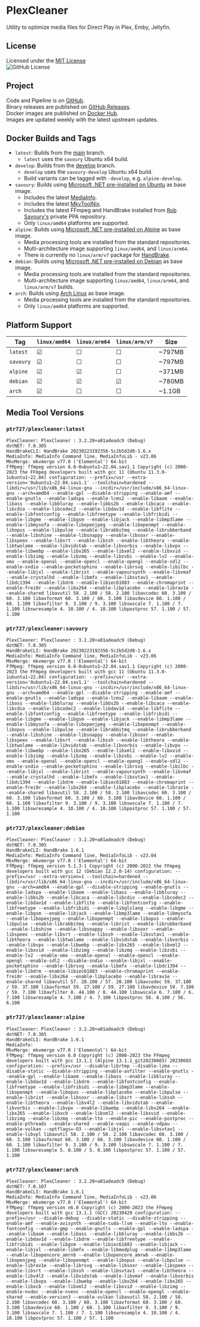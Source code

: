 
# PlexCleaner

Utility to optimize media files for Direct Play in Plex, Emby, Jellyfin.

## License

Licensed under the [MIT License](./LICENSE)  
![GitHub License](https://img.shields.io/github/license/ptr727/PlexCleaner)

## Project

Code and Pipeline is on [GitHub](https://github.com/ptr727/PlexCleaner).  
Binary releases are published on [GitHub Releases](https://github.com/ptr727/PlexCleaner/releases).  
Docker images are published on [Docker Hub](https://hub.docker.com/r/ptr727/plexcleaner).  
Images are updated weekly with the latest upstream updates.

## Docker Builds and Tags

- `latest`: Builds from the [main](https://github.com/ptr727/PlexCleaner/tree/main) branch.
  - `latest` uses the `savoury` Ubuntu x64 build.
- `develop`: Builds from the [develop](https://github.com/ptr727/PlexCleaner/tree/develop) branch.
  - `develop` uses the `savoury-develop` Ubuntu x64 build.
  - Build variants can be tagged with `-develop`, e.g. `alpine-develop`.
- `savoury`: Builds using [Microsoft .NET pre-installed on Ubuntu](https://hub.docker.com/_/microsoft-dotnet-sdk/) as base image.
  - Includes the latest [MediaInfo](https://mediaarea.net/en/MediaInfo/Download/Ubuntu).
  - includes the latest [MkvToolNix](https://mkvtoolnix.download/downloads.html#ubuntu).
  - Includes the latest FFmpeg and HandBrake installed from [Rob Savoury's](https://launchpad.net/~savoury1) private PPA repository.
  - Only `linux/amd64` platforms are supported.
- `alpine`: Builds using [Microsoft .NET pre-installed on Alpine](https://hub.docker.com/_/microsoft-dotnet-sdk/) as base image.
  - Media processing tools are installed from the standard repositories.
  - Multi-architecture image supporting `linux/amd64`, and `linux/arm64`.
  - There is currently no `linux/arm/v7` package for [HandBrake](https://pkgs.alpinelinux.org/packages?name=handbrake&branch=edge&repo=&arch=&maintainer=).
- `debian`: Builds using [Microsoft .NET pre-installed on Debian](https://hub.docker.com/_/microsoft-dotnet-sdk/) as base image.
  - Media processing tools are installed from the standard repositories.
  - Multi-architecture image supporting `linux/amd64`, `linux/arm64`, and `linux/arm/v7` builds.
- `arch`: Builds using [Arch Linux](https://hub.docker.com/_/archlinux) as base image.
  - Media processing tools are installed from the standard repositories.
  - Only `linux/amd64` platforms are supported.

## Platform Support

| Tag | `linux/amd64` | `linux/arm64` | `linux/arm/v7` | Size |
| --- | --- | --- | --- | --- |
| `latest` | &#9745; | &#9744; | &#9744; | ~797MB |
| `savoury` | &#9745; | &#9744; | &#9744; | ~797MB |
| `alpine` | &#9745; | &#9745; | &#9744; | ~371MB |
| `debian` | &#9745; | &#9745; | &#9745; | ~780MB |
| `arch` | &#9745; | &#9744; | &#9744; | ~1.1GB |

## Media Tool Versions

### `ptr727/plexcleaner:latest`

```text
PlexCleaner: PlexCleaner : 3.2.20+a01adeadc9 (Debug)
dotNET: 7.0.305
HandBrakeCLI: HandBrake 20230223192356-5c2b5d2d0-1.6.x
MediaInfo: MediaInfo Command line, MediaInfoLib - v23.06
MkvMerge: mkvmerge v77.0 ('Elemental') 64-bit
FfMpeg: ffmpeg version 6.0-0ubuntu1~22.04.sav1.1 Copyright (c) 2000-2023 the FFmpeg developers built with gcc 11 (Ubuntu 11.3.0-1ubuntu1~22.04) configuration: --prefix=/usr --extra-version='0ubuntu1~22.04.sav1.1' --toolchain=hardened --libdir=/usr/lib/x86_64-linux-gnu --incdir=/usr/include/x86_64-linux-gnu --arch=amd64 --enable-gpl --disable-stripping --enable-amf --enable-gnutls --enable-ladspa --enable-lcms2 --enable-libaom --enable-libass --enable-libbluray --enable-libbs2b --enable-libcaca --enable-libcdio --enable-libcodec2 --enable-libdav1d --enable-libflite --enable-libfontconfig --enable-libfreetype --enable-libfribidi --enable-libgme --enable-libgsm --enable-libjack --enable-libmp3lame --enable-libmysofa --enable-libopenjpeg --enable-libopenmpt --enable-libopus --enable-libpulse --enable-librabbitmq --enable-librubberband --enable-libshine --enable-libsnappy --enable-libsoxr --enable-libspeex --enable-libsrt --enable-libssh --enable-libtheora --enable-libtwolame --enable-libvidstab --enable-libvorbis --enable-libvpx --enable-libwebp --enable-libx265 --enable-libxml2 --enable-libxvid --enable-libzimg --enable-libzmq --enable-libzvbi --enable-lv2 --enable-omx --enable-openal --enable-opencl --enable-opengl --enable-sdl2 --enable-sndio --enable-pocketsphinx --enable-librsvg --enable-libilbc --enable-libjxl --enable-librist --enable-vapoursynth --enable-libvmaf --enable-crystalhd --enable-libmfx --enable-libsvtav1 --enable-libdc1394 --enable-libdrm --enable-libiec61883 --enable-chromaprint --enable-frei0r --enable-libx264 --enable-libplacebo --enable-librav1e --enable-shared libavutil 58. 2.100 / 58. 2.100 libavcodec 60. 3.100 / 60. 3.100 libavformat 60. 3.100 / 60. 3.100 libavdevice 60. 1.100 / 60. 1.100 libavfilter 9. 3.100 / 9. 3.100 libswscale 7. 1.100 / 7. 1.100 libswresample 4. 10.100 / 4. 10.100 libpostproc 57. 1.100 / 57. 1.100

```

### `ptr727/plexcleaner:savoury`

```text
PlexCleaner: PlexCleaner : 3.2.20+a01adeadc9 (Debug)
dotNET: 7.0.305
HandBrakeCLI: HandBrake 20230223192356-5c2b5d2d0-1.6.x
MediaInfo: MediaInfo Command line, MediaInfoLib - v23.06
MkvMerge: mkvmerge v77.0 ('Elemental') 64-bit
FfMpeg: ffmpeg version 6.0-0ubuntu1~22.04.sav1.1 Copyright (c) 2000-2023 the FFmpeg developers built with gcc 11 (Ubuntu 11.3.0-1ubuntu1~22.04) configuration: --prefix=/usr --extra-version='0ubuntu1~22.04.sav1.1' --toolchain=hardened --libdir=/usr/lib/x86_64-linux-gnu --incdir=/usr/include/x86_64-linux-gnu --arch=amd64 --enable-gpl --disable-stripping --enable-amf --enable-gnutls --enable-ladspa --enable-lcms2 --enable-libaom --enable-libass --enable-libbluray --enable-libbs2b --enable-libcaca --enable-libcdio --enable-libcodec2 --enable-libdav1d --enable-libflite --enable-libfontconfig --enable-libfreetype --enable-libfribidi --enable-libgme --enable-libgsm --enable-libjack --enable-libmp3lame --enable-libmysofa --enable-libopenjpeg --enable-libopenmpt --enable-libopus --enable-libpulse --enable-librabbitmq --enable-librubberband --enable-libshine --enable-libsnappy --enable-libsoxr --enable-libspeex --enable-libsrt --enable-libssh --enable-libtheora --enable-libtwolame --enable-libvidstab --enable-libvorbis --enable-libvpx --enable-libwebp --enable-libx265 --enable-libxml2 --enable-libxvid --enable-libzimg --enable-libzmq --enable-libzvbi --enable-lv2 --enable-omx --enable-openal --enable-opencl --enable-opengl --enable-sdl2 --enable-sndio --enable-pocketsphinx --enable-librsvg --enable-libilbc --enable-libjxl --enable-librist --enable-vapoursynth --enable-libvmaf --enable-crystalhd --enable-libmfx --enable-libsvtav1 --enable-libdc1394 --enable-libdrm --enable-libiec61883 --enable-chromaprint --enable-frei0r --enable-libx264 --enable-libplacebo --enable-librav1e --enable-shared libavutil 58. 2.100 / 58. 2.100 libavcodec 60. 3.100 / 60. 3.100 libavformat 60. 3.100 / 60. 3.100 libavdevice 60. 1.100 / 60. 1.100 libavfilter 9. 3.100 / 9. 3.100 libswscale 7. 1.100 / 7. 1.100 libswresample 4. 10.100 / 4. 10.100 libpostproc 57. 1.100 / 57. 1.100

```

### `ptr727/plexcleaner:debian`

```text
PlexCleaner: PlexCleaner : 3.2.20+a01adeadc9 (Debug)
dotNET: 7.0.305
HandBrakeCLI: HandBrake 1.6.1
MediaInfo: MediaInfo Command line, MediaInfoLib - v23.04
MkvMerge: mkvmerge v77.0 ('Elemental') 64-bit
FfMpeg: ffmpeg version 5.1.3-1 Copyright (c) 2000-2022 the FFmpeg developers built with gcc 12 (Debian 12.2.0-14) configuration: --prefix=/usr --extra-version=1 --toolchain=hardened --libdir=/usr/lib/x86_64-linux-gnu --incdir=/usr/include/x86_64-linux-gnu --arch=amd64 --enable-gpl --disable-stripping --enable-gnutls --enable-ladspa --enable-libaom --enable-libass --enable-libbluray --enable-libbs2b --enable-libcaca --enable-libcdio --enable-libcodec2 --enable-libdav1d --enable-libflite --enable-libfontconfig --enable-libfreetype --enable-libfribidi --enable-libglslang --enable-libgme --enable-libgsm --enable-libjack --enable-libmp3lame --enable-libmysofa --enable-libopenjpeg --enable-libopenmpt --enable-libopus --enable-libpulse --enable-librabbitmq --enable-librist --enable-librubberband --enable-libshine --enable-libsnappy --enable-libsoxr --enable-libspeex --enable-libsrt --enable-libssh --enable-libsvtav1 --enable-libtheora --enable-libtwolame --enable-libvidstab --enable-libvorbis --enable-libvpx --enable-libwebp --enable-libx265 --enable-libxml2 --enable-libxvid --enable-libzimg --enable-libzmq --enable-libzvbi --enable-lv2 --enable-omx --enable-openal --enable-opencl --enable-opengl --enable-sdl2 --disable-sndio --enable-libjxl --enable-pocketsphinx --enable-librsvg --enable-libmfx --enable-libdc1394 --enable-libdrm --enable-libiec61883 --enable-chromaprint --enable-frei0r --enable-libx264 --enable-libplacebo --enable-librav1e --enable-shared libavutil 57. 28.100 / 57. 28.100 libavcodec 59. 37.100 / 59. 37.100 libavformat 59. 27.100 / 59. 27.100 libavdevice 59. 7.100 / 59. 7.100 libavfilter 8. 44.100 / 8. 44.100 libswscale 6. 7.100 / 6. 7.100 libswresample 4. 7.100 / 4. 7.100 libpostproc 56. 6.100 / 56. 6.100

```

### `ptr727/plexcleaner:alpine`

```text
PlexCleaner: PlexCleaner : 3.2.20+a01adeadc9 (Debug)
dotNET: 7.0.305
HandBrakeCLI: HandBrake 1.6.1
MediaInfo:
MkvMerge: mkvmerge v77.0 ('Elemental') 64-bit
FfMpeg: ffmpeg version 6.0 Copyright (c) 2000-2023 the FFmpeg developers built with gcc 13.1.1 (Alpine 13.1.1_git20230603) 20230603 configuration: --prefix=/usr --disable-librtmp --disable-lzma --disable-static --disable-stripping --enable-avfilter --enable-gnutls --enable-gpl --enable-libaom --enable-libass --enable-libbluray --enable-libdav1d --enable-libdrm --enable-libfontconfig --enable-libfreetype --enable-libfribidi --enable-libmp3lame --enable-libopenmpt --enable-libopus --enable-libplacebo --enable-libpulse --enable-librist --enable-libsoxr --enable-libsrt --enable-libssh --enable-libtheora --enable-libv4l2 --enable-libvidstab --enable-libvorbis --enable-libvpx --enable-libwebp --enable-libx264 --enable-libx265 --enable-libxcb --enable-libxml2 --enable-libxvid --enable-libzimg --enable-libzmq --enable-lto --enable-pic --enable-postproc --enable-pthreads --enable-shared --enable-vaapi --enable-vdpau --enable-vulkan --optflags=-O3 --enable-libjxl --enable-libsvtav1 --enable-libvpl libavutil 58. 2.100 / 58. 2.100 libavcodec 60. 3.100 / 60. 3.100 libavformat 60. 3.100 / 60. 3.100 libavdevice 60. 1.100 / 60. 1.100 libavfilter 9. 3.100 / 9. 3.100 libswscale 7. 1.100 / 7. 1.100 libswresample 5. 0.100 / 5. 0.100 libpostproc 57. 1.100 / 57. 1.100

```

### `ptr727/plexcleaner:arch`

```text
PlexCleaner: PlexCleaner : 3.2.20+a01adeadc9 (Debug)
dotNET: 7.0.107
HandBrakeCLI: HandBrake 1.6.1
MediaInfo: MediaInfo Command line, MediaInfoLib - v23.06
MkvMerge: mkvmerge v77.0 ('Elemental') 64-bit
FfMpeg: ffmpeg version n6.0 Copyright (c) 2000-2023 the FFmpeg developers built with gcc 13.1.1 (GCC) 20230429 configuration: --prefix=/usr --disable-debug --disable-static --disable-stripping --enable-amf --enable-avisynth --enable-cuda-llvm --enable-lto --enable-fontconfig --enable-gmp --enable-gnutls --enable-gpl --enable-ladspa --enable-libaom --enable-libass --enable-libbluray --enable-libbs2b --enable-libdav1d --enable-libdrm --enable-libfreetype --enable-libfribidi --enable-libgsm --enable-libiec61883 --enable-libjack --enable-libjxl --enable-libmfx --enable-libmodplug --enable-libmp3lame --enable-libopencore_amrnb --enable-libopencore_amrwb --enable-libopenjpeg --enable-libopenmpt --enable-libopus --enable-libpulse --enable-librav1e --enable-librsvg --enable-libsoxr --enable-libspeex --enable-libsrt --enable-libssh --enable-libsvtav1 --enable-libtheora --enable-libv4l2 --enable-libvidstab --enable-libvmaf --enable-libvorbis --enable-libvpx --enable-libwebp --enable-libx264 --enable-libx265 --enable-libxcb --enable-libxml2 --enable-libxvid --enable-libzimg --enable-nvdec --enable-nvenc --enable-opencl --enable-opengl --enable-shared --enable-version3 --enable-vulkan libavutil 58. 2.100 / 58. 2.100 libavcodec 60. 3.100 / 60. 3.100 libavformat 60. 3.100 / 60. 3.100 libavdevice 60. 1.100 / 60. 1.100 libavfilter 9. 3.100 / 9. 3.100 libswscale 7. 1.100 / 7. 1.100 libswresample 4. 10.100 / 4. 10.100 libpostproc 57. 1.100 / 57. 1.100

```
